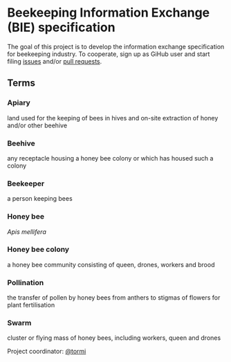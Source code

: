 # Beekeeping Information Exchange (BIE) specification

The goal of this project is to develop the information exchange specification for beekeeping industry. To cooperate, sign up as GiHub user and start filing [issues](https://github.com/honeymarket/BIM/issues) and/or [pull requests](https://github.com/honeymarket/BIM/pulls).

## Terms

### Apiary
land used for the keeping of bees in hives and on-site extraction of honey and/or other beehive

### Beehive
any receptacle housing a honey bee colony or which has housed such a colony

### Beekeeper
a person keeping bees

### Honey bee
*Apis mellifera*

### Honey bee colony
a honey bee community consisting of queen, drones, workers and brood

### Pollination
the transfer of pollen by honey bees from anthers to stigmas of flowers for plant fertilisation

### Swarm
cluster or flying mass of honey bees, including workers, queen and drones


Project coordinator: [@tormi](https://github.com/tormi)
